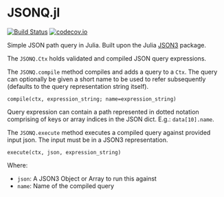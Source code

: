 # JSONQ.jl

[![Build Status](https://github.com/tanmaykm/JSONQ.jl/workflows/CI/badge.svg)](https://github.com/tanmaykm/JSONQ.jl/actions?query=workflow%3ACI+branch%3Amain)
[![codecov.io](http://codecov.io/github/tanmaykm/JSONQ.jl/coverage.svg?branch=main)](http://codecov.io/github/tanmaykm/JSONQ.jl?branch=main)

Simple JSON path query in Julia.
Built upon the Julia [JSON3](https://github.com/quinnj/JSON3.jl) package.

The `JSONQ.Ctx` holds validated and compiled JSON query expressions.

The `JSONQ.compile` method compiles and adds a query to a `Ctx`.
The query can optionally be given a short name to be used to refer subsequently
(defaults to the query representation string itself).

`compile(ctx, expression_string; name=expression_string)`

Query expression can contain a path represented in dotted notation
comprising of keys or array indices in the JSON dict. E.g.: `data[10].name`.

The `JSONQ.execute` method executes a compiled query against provided input json.
The input must be in a JSON3 representation.

`execute(ctx, json, expression_string)`

Where:
- `json`: A JSON3 Object or Array to run this against
- `name`: Name of the compiled query
